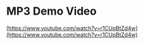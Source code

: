 # MP3 Demo Video

[https://www.youtube.com/watch?v=r1CUpBtZd4w](https://www.youtube.com/watch?v=r1CUpBtZd4w)
